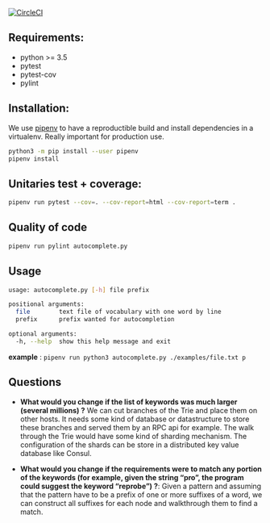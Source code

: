 [![CircleCI](https://circleci.com/gh/fmarmol/autocomplete.svg?style=svg)](https://circleci.com/gh/fmarmol/autocomplete)

## Requirements:
 - python >= 3.5
 - pytest
 - pytest-cov
 - pylint

## Installation:

We use [pipenv](https://docs.pipenv.org/en/latest/) to have a reproductible build and install dependencies in a virtualenv. Really important for production use.

```bash
python3 -m pip install --user pipenv
pipenv install
```

## Unitaries test + coverage:

```bash
pipenv run pytest --cov=. --cov-report=html --cov-report=term .
```

## Quality of code

```bash
pipenv run pylint autocomplete.py
```


## Usage

```bash
usage: autocomplete.py [-h] file prefix

positional arguments:
  file        text file of vocabulary with one word by line
  prefix      prefix wanted for autocompletion

optional arguments:
  -h, --help  show this help message and exit
```

**example** : `pipenv run python3 autocomplete.py ./examples/file.txt p`


## Questions

- **What would you change if the list of keywords was much larger (several millions) ?**
We can cut branches of the Trie and place them on other hosts. It needs some kind of database or datastructure to store these branches and served them by an RPC api for example.
The walk through the Trie would have some kind of sharding mechanism. The configuration of the shards can be store in a distributed key value database like Consul.

- **What would you change if the requirements were to match any portion of the
keywords (for example, given the string “pro”, the program could suggest the
keyword “reprobe”) ?**:
Given a pattern and assuming that the pattern have to be a prefix of one or more suffixes of a word, we can construct all suffixes for each node and walkthrough them to find a match.
